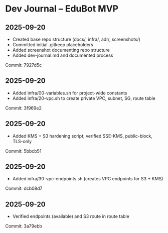 # Dev Journal – EduBot MVP

## 2025-09-20
- Created base repo structure (docs/, infra/, adr/, screenshots/)
- Committed initial .gitkeep placeholders
- Added screenshot documenting repo structure
- Added dev-journal.md and documented process

Commit: 7927d5c

## 2025-09-20
- Added infra/00-variables.sh for project-wide constants
- Added infra/20-vpc.sh to create private VPC, subnet, SG, route table

Commit: 3f969e2

## 2025-09-20
- Added KMS + S3 hardening script; verified SSE-KMS, public-block, TLS-only

Commit: 5bbcb51


## 2025-09-20
- Added infra/30-vpc-endpoints.sh (creates VPC endpoints for S3 + KMS)

Commit: dcb08d7

## 2025-09-20
- Verified endpoints (available) and S3 route in route table

Commit: 3a79ebb
